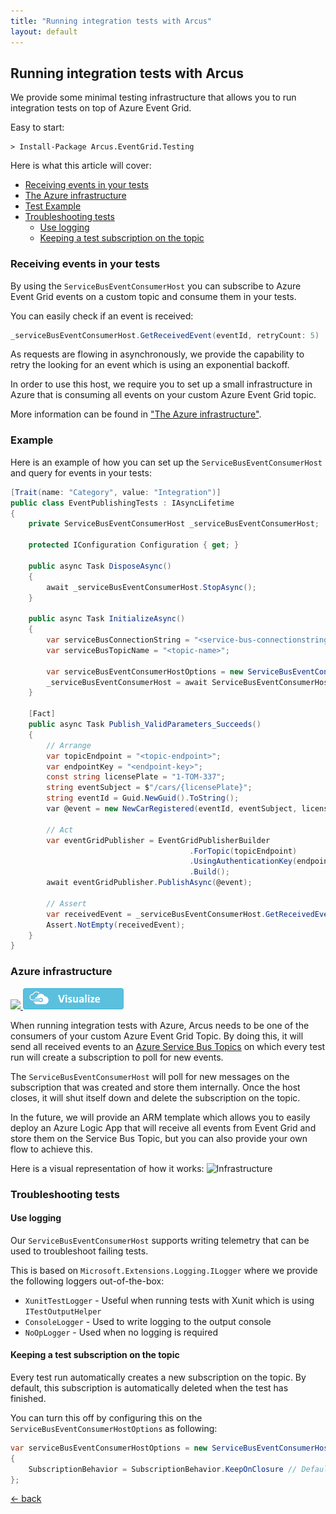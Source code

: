 ```yaml
---
title: "Running integration tests with Arcus"
layout: default
---
```


## Running integration tests with Arcus

We provide some minimal testing infrastructure that allows you to run integration tests on top of Azure Event Grid.

Easy to start:
```shell
> Install-Package Arcus.EventGrid.Testing
```

Here is what this article will cover:

- [Receiving events in your tests](#receiving-events-in-your-tests)
- [The Azure infrastructure](#azure-infrastructure)
- [Test Example](#example)
- [Troubleshooting tests](#troubleshooting-tests)
    - [Use logging](#use-logging)
    - [Keeping a test subscription on the topic](#keeping-a-test-subscription-on-the-topic)

### Receiving events in your tests
By using the `ServiceBusEventConsumerHost` you can subscribe to Azure Event Grid events on a custom topic and consume them in your tests.

You can easily check if an event is received:
```csharp
_serviceBusEventConsumerHost.GetReceivedEvent(eventId, retryCount: 5)
```

As requests are flowing in asynchronously, we provide the capability to retry the looking for an event which is using an exponential backoff.

In order to use this host, we require you to set up a small infrastructure in Azure that is consuming all events on your custom Azure Event Grid topic.

More information can be found in ["The Azure infrastructure"](#azure-infrastructure).

### Example
Here is an example of how you can set up the `ServiceBusEventConsumerHost` and query for events in your tests:
```csharp
[Trait(name: "Category", value: "Integration")]
public class EventPublishingTests : IAsyncLifetime
{
    private ServiceBusEventConsumerHost _serviceBusEventConsumerHost;

    protected IConfiguration Configuration { get; }

    public async Task DisposeAsync()
    {
        await _serviceBusEventConsumerHost.StopAsync();
    }

    public async Task InitializeAsync()
    {        
        var serviceBusConnectionString = "<service-bus-connectionstring>";
        var serviceBusTopicName = "<topic-name>";

        var serviceBusEventConsumerHostOptions = new ServiceBusEventConsumerHostOptions(serviceBusTopicName, serviceBusConnectionString);
        _serviceBusEventConsumerHost = await ServiceBusEventConsumerHost.StartAsync(serviceBusEventConsumerHostOptions, _testLogger);
    }

    [Fact]
    public async Task Publish_ValidParameters_Succeeds()
    {
        // Arrange
        var topicEndpoint = "<topic-endpoint>";
        var endpointKey = "<endpoint-key>";
        const string licensePlate = "1-TOM-337";
        string eventSubject = $"/cars/{licensePlate}";
        string eventId = Guid.NewGuid().ToString();
        var @event = new NewCarRegistered(eventId, eventSubject, licensePlate);

        // Act
        var eventGridPublisher = EventGridPublisherBuilder
                                        .ForTopic(topicEndpoint)
                                        .UsingAuthenticationKey(endpointKey)
                                        .Build();
        await eventGridPublisher.PublishAsync(@event);

        // Assert
        var receivedEvent = _serviceBusEventConsumerHost.GetReceivedEvent(eventId);
        Assert.NotEmpty(receivedEvent);
    }
}
```

### Azure infrastructure

<a href="https://portal.azure.com/#create/Microsoft.Template/uri/https%3A%2F%2Fraw.githubusercontent.com%2Farcus-azure%2Farcus.eventgrid%2Fmaster%2Fdeploy%2Farm%2Ftesting-infrastructure%2Fazuredeploy.json" target="_blank">
    <img src="https://azuredeploy.net/deploybutton.png"/>
</a>
<a href="http://armviz.io/#/?load=https%3A%2F%2Fraw.githubusercontent.com%2Farcus-azure%2Farcus.eventgrid%2Fmaster%2Fdeploy%2Farm%2Ftesting-infrastructure%2Fazuredeploy.json" target="_blank">
    <img src="./../media/logos/armviz.png"/>
</a>


When running integration tests with Azure, Arcus needs to be one of the consumers of your custom Azure Event Grid Topic. By doing this, it will send all received events to an [Azure Service Bus Topics](https://docs.microsoft.com/en-us/azure/service-bus-messaging/service-bus-messaging-overview#topics) on which every test run will create a subscription to poll for new events.

The `ServiceBusEventConsumerHost` will poll for new messages on the subscription that was created and store them internally. Once the host closes, it will shut itself down and delete the subscription on the topic.

In the future, we will provide an ARM template which allows you to easily deploy an Azure Logic App that will receive all events from Event Grid and store them on the Service Bus Topic, but you can also provide your own flow to achieve this.

Here is a visual representation of how it works:
![Infrastructure](/media/integration-testing-infrastructure.png)


### Troubleshooting tests
#### Use logging
Our `ServiceBusEventConsumerHost` supports writing telemetry that can be used to troubleshoot failing tests.

This is based on `Microsoft.Extensions.Logging.ILogger` where we provide the following loggers out-of-the-box:
- `XunitTestLogger` - Useful when running tests with Xunit which is using `ITestOutputHelper` 
- `ConsoleLogger` - Used to write logging to the output console
- `NoOpLogger` - Used when no logging is required

#### Keeping a test subscription on the topic
Every test run automatically creates a new subscription on the topic. By default, this subscription is automatically deleted when the test has finished.

You can turn this off by configuring this on the `ServiceBusEventConsumerHostOptions` as following:
```csharp
var serviceBusEventConsumerHostOptions = new ServiceBusEventConsumerHostOptions(serviceBusTopicName, serviceBusConnectionString)
{
    SubscriptionBehavior = SubscriptionBehavior.KeepOnClosure // Default: SubscriptionBehavior.DeleteOnClosure
};
```

[&larr; back](/arcus.eventgrid)
